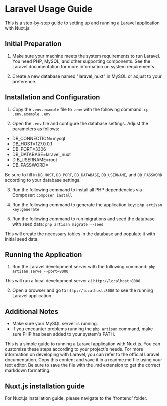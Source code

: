 # Laravel Usage Guide

This is a step-by-step guide to setting up and running a Laravel application with Nuxt.js.

## Initial Preparation

1. Make sure your machine meets the system requirements to run Laravel. You need PHP, MySQL, and other supporting components. See the Laravel documentation for more information on system requirements.

2. Create a new database named "laravel_nuxt" in MySQL or adjust to your preference.

## Installation and Configuration

1. Copy the `.env.example` file to `.env` with the following command:
`cp .env.example .env`

2. Open the `.env` file and configure the database settings. Adjust the parameters as follows:
 - DB_CONNECTION=mysql
 - DB_HOST=127.0.0.1
 - DB_PORT=3306
 - DB_DATABASE=laravel_nuxt
 - D B_USERNAME=root
 - DB_PASSWORD=

Be sure to fill in `DB_HOST`, `DB_PORT`, `DB_DATABASE`, `DB_USERNAME`, and `DB_PASSWORD` according to your database settings.

3. Run the following command to install all PHP dependencies via Composer:
`composer install`

4. Run the following command to generate the application key:
`php artisan key:generate`

5. Run the following command to run migrations and seed the database with seed data:
`php artisan migrate --seed`

This will create the necessary tables in the database and populate it with initial seed data.

## Running the Application

1. Run the Laravel development server with the following command:
`php artisan serve --port=8000`

This will run a local development server at `http://localhost:8000`.

2. Open a browser and go to `http://localhost:8000` to see the running Laravel application.

## Additional Notes

- Make sure your MySQL server is running.
- If you encounter problems running the `php artisan` command, make sure PHP has been added to your system's PATH.

This is a simple guide to running a Laravel application with Nuxt.js. You can customize these steps according to your project's needs. For more information on developing with Laravel, you can refer to the official Laravel documentation.
Copy this content and save it in a readme.md file using your text editor. Be sure to save the file with the .md extension to get the correct markdown formatting.

## Nuxt.js installation guide

For Nuxt.js installation guide, please navigate to the 'frontend' folder.
